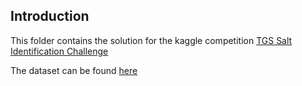 ## Introduction

This folder contains the solution for the kaggle competition [TGS Salt Identification Challenge](https://www.kaggle.com/c/tgs-salt-identification-challenge)

The dataset can be found [here](https://www.kaggle.com/c/tgs-salt-identification-challenge/data)